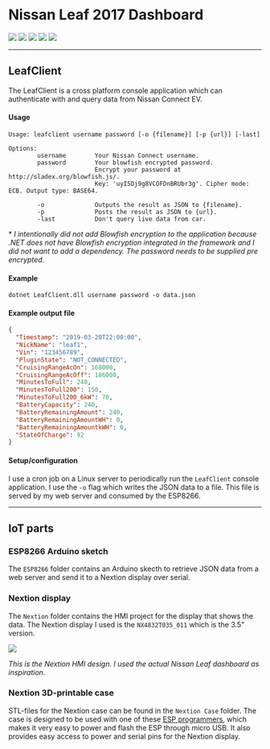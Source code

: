 # Nissan Leaf 2017 Dashboard

![](Images/case04-thumb.png "")
![](Images/case05-thumb.png "")
![](Images/case03-thumb.png "")
![](Images/case02-thumb.png "")
![](Images/case01-thumb.png "")

---

## LeafClient
The LeafClient is a cross platform console application which can authenticate with and query data from Nissan Connect EV.

#### Usage
```
Usage: leafclient username password [-o {filename}] [-p {url}] [-last]

Options:
        username        Your Nissan Connect username.
        password        Your blowfish encrypted password.
                        Encrypt your password at http://sladex.org/blowfish.js/.
                        Key: 'uyI5Dj9g8VCOFDnBRUbr3g'. Cipher mode: ECB. Output type: BASE64.

        -o              Outputs the result as JSON to {filename}.
        -p              Posts the result as JSON to {url}.
        -last           Don't query live data from car.
```

\* *I intentionally did not add Blowfish encryption to the application because .NET does not have Blowfish encryption integrated in the framework and I did not want to add a dependency. The password needs to be supplied pre encrypted.*

#### Example
`dotnet LeafClient.dll username password -o data.json`

#### Example output file
```json
{
  "Timestamp": "2019-03-20T22:00:00",
  "NickName": "leaf1",
  "Vin": "123456789",
  "PluginState": "NOT_CONNECTED",
  "CruisingRangeAcOn": 168000,
  "CruisingRangeAcOff": 186000,
  "MinutesToFull": 240,
  "MinutesToFull200": 150,
  "MinutesToFull200_6kW": 70,
  "BatteryCapacity": 240,
  "BatteryRemainingAmount": 240,
  "BatteryRemainingAmountWH": 0,
  "BatteryRemainingAmountkWH": 0,
  "StateOfCharge": 92
}
```

#### Setup/configuration
I use a cron job on a Linux server to periodically run the `LeafClient` console application. I use the `-o` flag which writes the JSON data to a file. This file is served by my web server and consumed by the ESP8266.

---

## IoT parts

### ESP8266 Arduino sketch
The `ESP8266` folder contains an Arduino skecth to retrieve JSON data from a web server and send it to a Nextion display over serial.

### Nextion display
The `Nextion` folder contains the HMI project for the display that shows the data. The Nextion display I used is the `NX4832T035_011` which is the 3.5" version.

![](Images/nextion02-thumb.png "")

*This is the Nextion HMI design. I used the actual Nissan Leaf dashboard as inspiration.*

### Nextion 3D-printable case
STL-files for the Nextion case can be found in the `Nextion Case` folder. The case is designed to be used with one of these [ESP programmers](https://www.ebay.com/itm/ESP-Series-Programmer-for-ESP8285-ESP8266-ESP32-ESP01-adapter-for-arduino/323127795519?hash=item4b3beadf3f:g:AdEAAOSwWmNaoWfZ), which makes it very easy to power and flash the ESP through micro USB. It also provides easy access to power and serial pins for the Nextion display.
